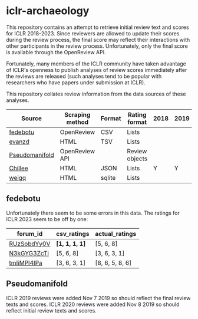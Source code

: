 # iclr-archaeology

This repository contains an attempt to retrieve initial review text and scores for ICLR 2018-2023. Since reviewers are allowed to update their scores during the review process, the final score may reflect their interactions with other participants in the review process. Unfortunately, only the final score is available through the OpenReview API.

Fortunately, many members of the ICLR community have taken advantage of ICLR's openness to publish analyses of review scores immediately after the reviews are released (such analyses tend to be popular with researchers who have papers  under submission at ICLR).

This repository collates review information from the data sources of these analyses.

| Source                                                                                                   | Scraping method | Format | Rating format  | 2018 | 2019 | 2020 | 2021 | 2022 | 2023 |
|----------------------------------------------------------------------------------------------------------|-----------------|--------|----------------|------|------|------|------|------|------|
| [fedebotu](https://github.com/fedebotu/ICLR2023-OpenReviewData/tree/main)                           | OpenReview      | CSV    | Lists          |      |      |      |      | Y    | Y    |
| [evanzd](https://github.com/evanzd/ICLR2021-OpenReviewData/tree/master)                               | HTML            | TSV    | Lists          |      |      |      | Y    |      |      |
| [Pseudomanifold](https://github.com/Pseudomanifold/iclr-analysis/)                                        | OpenReview API  |        | Review objects |      |      | Y    | Y    |      |      |
| [Chillee](https://github.com/Chillee/OpenReviewExplorer/tree/c419b5d459ad9292b7df045052a1f4b4966a0399) | HTML            | JSON   | Lists          | Y    | Y    | Y    |      |      |      |
| [weigq](https://github.com/weigq/iclr2022_stats)                                                  | HTML            | sqlite | Lists          |      |      |      |      | Y    | Y    |

## fedebotu

Unfortunately there seem to be some errors in this data. The ratings for ICLR 2023 seem to be off by one:

| forum_id    | csv_ratings  | actual_ratings  |
|-------------|--------------|-----------------|
| [RUzSobdYy0V](https://openreview.net/forum?id=RUzSobdYy0V) | **[1, 1, 1, 1]** | [5, 6, 8]       |
| [N3kGYG3ZcTi](https://openreview.net/forum?id=N3kGYG3ZcTi) | [5, 6, 8]    | [3, 6, 3, 1]    |
| [tmIiMPl4IPa](https://openreview.net/forum?id=tmIiMPl4IPa) | [3, 6, 3, 1] | [8, 6, 5, 8, 6] |

## Pseudomanifold

ICLR 2019 reviews were added Nov 7 2019 so should reflect the final review texts and scores.
ICLR 2020 reviews were added Nov 8 2019 so should reflect initial review texts and scores.
